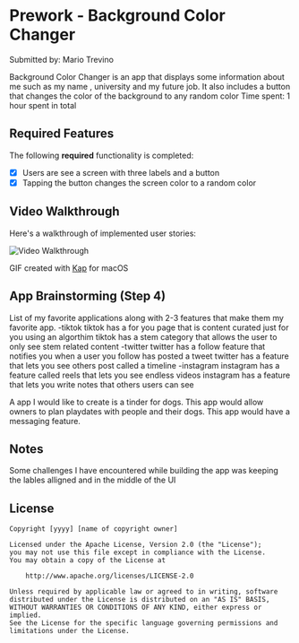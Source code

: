 # Prework - Background Color Changer

Submitted by: Mario Trevino

Background Color Changer is an app that displays some information about me such as my name , university and my future job. It also includes a button that changes the color of the background to any random color
Time spent: 1 hour spent in total

## Required Features

The following **required** functionality is completed:

- [x] Users are see a screen with three labels and a button
- [x] Tapping the button changes the screen color to a random color
 
## Video Walkthrough

Here's a walkthrough of implemented user stories:

<img src='http://i.imgur.com/grDak2F.gif' title='Video Walkthrough' width='' alt='Video Walkthrough' />

GIF created with [Kap](https://getkap.co/) for macOS

## App Brainstorming (Step 4)
List of my favorite applications along with 2-3 features that make them my favorite app.
-tiktok
tiktok has a for you page that is content curated just for you using an algorthim 
tiktok has a stem category that allows the user to only see stem related content
-twitter
twitter has a follow feature that notifies you when a user you follow has posted a tweet
twitter has a feature that lets you see others post called a timeline
-instagram
instagram has a feature called reels that lets you see endless videos
instagram has a feature that lets you write notes that others users can see

A app I would like to create is a tinder for dogs. This app would allow owners to plan playdates with people and their dogs. This app would have a messaging feature.

## Notes

Some challenges I have encountered while building the app was keeping the lables alligned and in the middle of the UI

## License

    Copyright [yyyy] [name of copyright owner]

    Licensed under the Apache License, Version 2.0 (the "License");
    you may not use this file except in compliance with the License.
    You may obtain a copy of the License at

        http://www.apache.org/licenses/LICENSE-2.0

    Unless required by applicable law or agreed to in writing, software
    distributed under the License is distributed on an "AS IS" BASIS,
    WITHOUT WARRANTIES OR CONDITIONS OF ANY KIND, either express or implied.
    See the License for the specific language governing permissions and
    limitations under the License.
